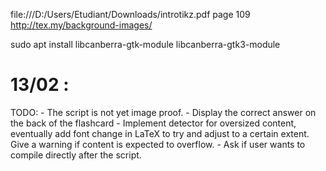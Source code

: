file:///D:/Users/Etudiant/Downloads/introtikz.pdf page 109
http://tex.my/background-images/

sudo apt install libcanberra-gtk-module libcanberra-gtk3-module


# 13/02 :
TODO:
	- The script is not yet image proof.
	- Display the correct answer on the back of the flashcard
	- Implement detector for oversized content, eventually add font change in LaTeX to try and adjust to a certain extent. Give a warning if content is expected to overflow.
	- Ask if user wants to compile directly after the script.



